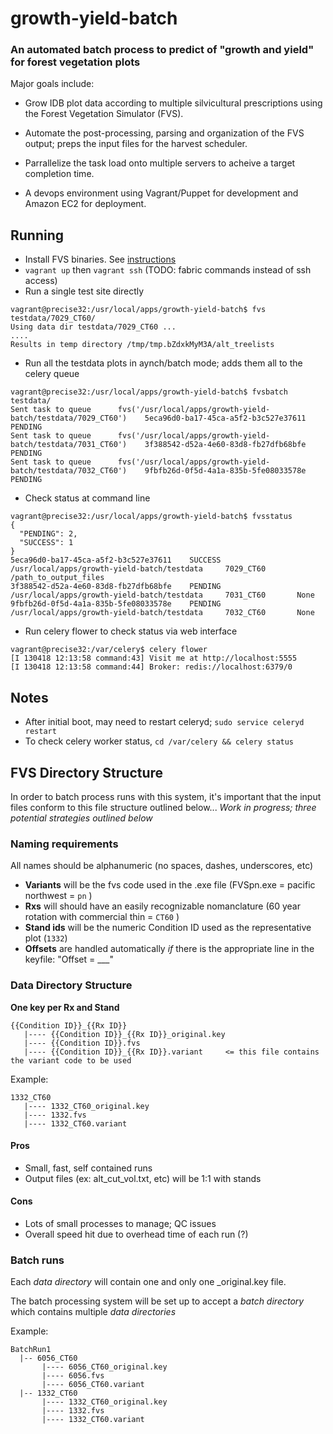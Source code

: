 # growth-yield-batch

### An automated batch process to predict of "growth and yield" for forest vegetation plots

Major goals include:

* Grow IDB plot data according to multiple silvicultural prescriptions using the Forest Vegetation Simulator (FVS).

* Automate the post-processing, parsing and organization of the FVS output; preps the input files for the harvest scheduler.

* Parrallelize the task load onto multiple servers to acheive a target completion time.

* A devops environment using Vagrant/Puppet for development and Amazon EC2 for deployment.






## Running

* Install FVS binaries. See [instructions](https://github.com/Ecotrust/growth-yield-batch/blob/master/fvsbin/README.md)
* `vagrant up` then `vagrant ssh`   (TODO: fabric commands instead of ssh access)
* Run a single test site directly

```
vagrant@precise32:/usr/local/apps/growth-yield-batch$ fvs testdata/7029_CT60/
Using data dir testdata/7029_CT60 ...
....
Results in temp directory /tmp/tmp.bZdxkMyM3A/alt_treelists
```

* Run all the testdata plots in aynch/batch mode; adds them all to the celery queue

```
vagrant@precise32:/usr/local/apps/growth-yield-batch$ fvsbatch testdata/
Sent task to queue      fvs('/usr/local/apps/growth-yield-batch/testdata/7029_CT60')    5eca96d0-ba17-45ca-a5f2-b3c527e37611    PENDING
Sent task to queue      fvs('/usr/local/apps/growth-yield-batch/testdata/7031_CT60')    3f388542-d52a-4e60-83d8-fb27dfb68bfe    PENDING
Sent task to queue      fvs('/usr/local/apps/growth-yield-batch/testdata/7032_CT60')    9fbfb26d-0f5d-4a1a-835b-5fe08033578e    PENDING
```

* Check status at command line

```
vagrant@precise32:/usr/local/apps/growth-yield-batch$ fvsstatus
{
  "PENDING": 2,
  "SUCCESS": 1
}
5eca96d0-ba17-45ca-a5f2-b3c527e37611    SUCCESS /usr/local/apps/growth-yield-batch/testdata     7029_CT60       /path_to_output_files
3f388542-d52a-4e60-83d8-fb27dfb68bfe    PENDING /usr/local/apps/growth-yield-batch/testdata     7031_CT60       None
9fbfb26d-0f5d-4a1a-835b-5fe08033578e    PENDING /usr/local/apps/growth-yield-batch/testdata     7032_CT60       None
```

* Run celery flower to check status via web interface

```
vagrant@precise32:/var/celery$ celery flower
[I 130418 12:13:58 command:43] Visit me at http://localhost:5555
[I 130418 12:13:58 command:44] Broker: redis://localhost:6379/0
```

## Notes

* After initial boot, may need to restart celeryd; `sudo service celeryd restart`
* To check celery worker status, `cd /var/celery && celery status`











## FVS Directory Structure

In order to batch process runs with this system, it's important that the input files conform to this file structure outlined below... *Work in progress; three potential strategies outlined below*

### Naming requirements

All names should be alphanumeric (no spaces, dashes, underscores, etc)

* **Variants** will be the fvs code used in the .exe file (FVSpn.exe = pacific northwest = `pn` )
* **Rxs** will should have an easily recognizable nomanclature (60 year rotation with commercial thin = `CT60` )
* **Stand ids** will be the numeric Condition ID used as the representative plot (`1332`)
* **Offsets** are handled automatically *if* there is the appropriate line in the keyfile: "Offset = ___"

### Data Directory Structure 
**One key per Rx and Stand**

```
{{Condition ID}}_{{Rx ID}}
   |---- {{Condition ID}}_{{Rx ID}}_original.key
   |---- {{Condition ID}}.fvs
   |---- {{Condition ID}}_{{Rx ID}}.variant     <= this file contains the variant code to be used
```

Example:

```
1332_CT60
   |---- 1332_CT60_original.key
   |---- 1332.fvs
   |---- 1332_CT60.variant 
```

#### Pros

* Small, fast, self contained runs
* Output files (ex: alt_cut_vol.txt, etc) will be 1:1 with stands

#### Cons

* Lots of small processes to manage; QC issues
* Overall speed hit due to overhead time of each run (?)

### Batch runs

Each *data directory* will contain one and only one _original.key file. 

The batch processing system will be set up to accept a *batch directory* which contains multiple *data directories*

Example:

```
BatchRun1
  |-- 6056_CT60
       |---- 6056_CT60_original.key
       |---- 6056.fvs
       |---- 6056_CT60.variant 
  |-- 1332_CT60
       |---- 1332_CT60_original.key
       |---- 1332.fvs
       |---- 1332_CT60.variant 
```
